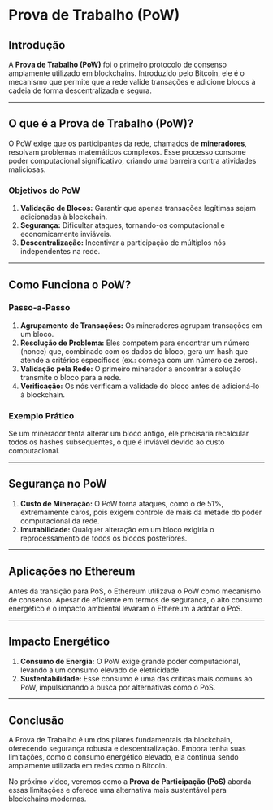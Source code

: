# Prova de Trabalho (PoW)  

## Introdução  
A **Prova de Trabalho (PoW)** foi o primeiro protocolo de consenso amplamente utilizado em blockchains. Introduzido pelo Bitcoin, ele é o mecanismo que permite que a rede valide transações e adicione blocos à cadeia de forma descentralizada e segura.  

---

## O que é a Prova de Trabalho (PoW)?  
O PoW exige que os participantes da rede, chamados de **mineradores**, resolvam problemas matemáticos complexos. Esse processo consome poder computacional significativo, criando uma barreira contra atividades maliciosas.  

### Objetivos do PoW  
1. **Validação de Blocos:** Garantir que apenas transações legítimas sejam adicionadas à blockchain.  
2. **Segurança:** Dificultar ataques, tornando-os computacional e economicamente inviáveis.  
3. **Descentralização:** Incentivar a participação de múltiplos nós independentes na rede.  

---

## Como Funciona o PoW?  

### Passo-a-Passo  
1. **Agrupamento de Transações:** Os mineradores agrupam transações em um bloco.  
2. **Resolução de Problema:** Eles competem para encontrar um número (nonce) que, combinado com os dados do bloco, gera um hash que atende a critérios específicos (ex.: começa com um número de zeros).  
3. **Validação pela Rede:** O primeiro minerador a encontrar a solução transmite o bloco para a rede.  
4. **Verificação:** Os nós verificam a validade do bloco antes de adicioná-lo à blockchain.  

### Exemplo Prático  
Se um minerador tenta alterar um bloco antigo, ele precisaria recalcular todos os hashes subsequentes, o que é inviável devido ao custo computacional.  

---

## Segurança no PoW  

1. **Custo de Mineração:** O PoW torna ataques, como o de 51%, extremamente caros, pois exigem controle de mais da metade do poder computacional da rede.  
2. **Imutabilidade:** Qualquer alteração em um bloco exigiria o reprocessamento de todos os blocos posteriores.  

---

## Aplicações no Ethereum  

Antes da transição para PoS, o Ethereum utilizava o PoW como mecanismo de consenso. Apesar de eficiente em termos de segurança, o alto consumo energético e o impacto ambiental levaram o Ethereum a adotar o PoS.  

---

## Impacto Energético  

1. **Consumo de Energia:** O PoW exige grande poder computacional, levando a um consumo elevado de eletricidade.  
2. **Sustentabilidade:** Esse consumo é uma das críticas mais comuns ao PoW, impulsionando a busca por alternativas como o PoS.  

---

## Conclusão  

A Prova de Trabalho é um dos pilares fundamentais da blockchain, oferecendo segurança robusta e descentralização. Embora tenha suas limitações, como o consumo energético elevado, ela continua sendo amplamente utilizada em redes como o Bitcoin.  

No próximo vídeo, veremos como a **Prova de Participação (PoS)** aborda essas limitações e oferece uma alternativa mais sustentável para blockchains modernas.  